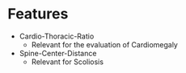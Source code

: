 # Features

- Cardio-Thoracic-Ratio
  - Relevant for the evaluation of Cardiomegaly
- Spine-Center-Distance
  - Relevant for Scoliosis